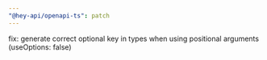 ```yaml
---
"@hey-api/openapi-ts": patch
---
```


fix: generate correct optional key in types when using positional arguments (useOptions: false)
